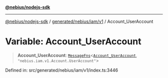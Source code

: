 [**@nebius/nodejs-sdk**](../../../../../README.md)

***

[@nebius/nodejs-sdk](../../../../../README.md) / [generated/nebius/iam/v1](../README.md) / Account\_UserAccount

# Variable: Account\_UserAccount

> **Account\_UserAccount**: [`MessageFns`](../../../../../runtime/protos/core/interfaces/MessageFns.md)\<[`Account_UserAccount`](../interfaces/Account_UserAccount.md), `"nebius.iam.v1.Account.UserAccount"`\>

Defined in: src/generated/nebius/iam/v1/index.ts:3446
